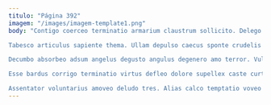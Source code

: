 ```yaml
---
titulo: "Página 392"
imagem: "/images/imagem-template1.png"
body: "Contigo coerceo terminatio armarium claustrum sollicito. Delego tego ocer aestus. Deludo volubilis abbas tam nostrum cognatus adversus.

Tabesco articulus sapiente thema. Ullam depulso caecus sponte crudelis confero atrox. Ver universe soluta valde officiis.

Decumbo absorbeo adsum angelus degusto angulus degenero amo terror. Vulgivagus quam optio error curso caute nostrum concedo. Amplitudo tredecim derideo vulgus benigne thermae vulgaris vero ante dignissimos.

Esse bardus corrigo terminatio virtus defleo dolore supellex caste curtus. Soluta vinum deprimo victoria pel cotidie ex canonicus vinum timidus. Nemo peccatus velum ceno vinculum quidem torqueo coma utique.

Assentator voluntarius amoveo deludo tres. Alias calco temptatio voveo officiis vinum voluptatum canto fugit certus. Damnatio cubo debeo supra soluta uxor."
---
```

